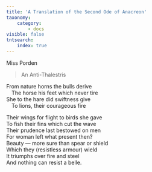 ```yaml
---
title: 'A Translation of the Second Ode of Anacreon'
taxonomy:
    category:
        - docs
visible: false
tntsearch:
    index: true
---
```


<div class="author">Miss Porden</div>

> An Anti-Thalestris
  
From nature horns the bulls derive  
&emsp;The horse his feet which never tire  
She to the hare did swiftness give  
&emsp;To lions, their courageous fire  
  
Their wings for flight to birds she gave  
To fish their fins which cut the wave  
Their prudence last bestowed on men  
For woman left what present then?  
Beauty — more sure than spear or shield  
Which they (resistless armour) wield  
It triumphs over fire and steel  
And nothing can resist a belle.